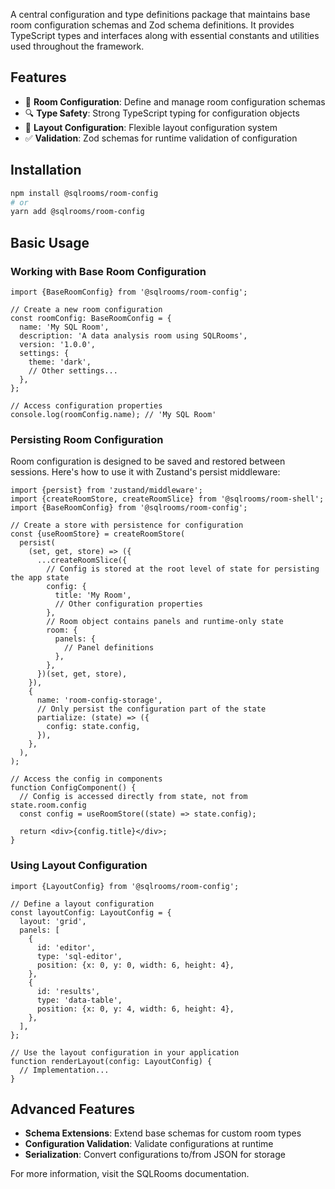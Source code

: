 A central configuration and type definitions package that maintains base room configuration schemas and Zod schema definitions. It provides TypeScript types and interfaces along with essential constants and utilities used throughout the framework.

## Features

- 📝 **Room Configuration**: Define and manage room configuration schemas
- 🔍 **Type Safety**: Strong TypeScript typing for configuration objects
- 🧩 **Layout Configuration**: Flexible layout configuration system
- ✅ **Validation**: Zod schemas for runtime validation of configuration

## Installation

```bash
npm install @sqlrooms/room-config
# or
yarn add @sqlrooms/room-config
```

## Basic Usage

### Working with Base Room Configuration

```tsx
import {BaseRoomConfig} from '@sqlrooms/room-config';

// Create a new room configuration
const roomConfig: BaseRoomConfig = {
  name: 'My SQL Room',
  description: 'A data analysis room using SQLRooms',
  version: '1.0.0',
  settings: {
    theme: 'dark',
    // Other settings...
  },
};

// Access configuration properties
console.log(roomConfig.name); // 'My SQL Room'
```

### Persisting Room Configuration

Room configuration is designed to be saved and restored between sessions. Here's how to use it with Zustand's persist middleware:

```tsx
import {persist} from 'zustand/middleware';
import {createRoomStore, createRoomSlice} from '@sqlrooms/room-shell';
import {BaseRoomConfig} from '@sqlrooms/room-config';

// Create a store with persistence for configuration
const {useRoomStore} = createRoomStore(
  persist(
    (set, get, store) => ({
      ...createRoomSlice({
        // Config is stored at the root level of state for persisting the app state
        config: {
          title: 'My Room',
          // Other configuration properties
        },
        // Room object contains panels and runtime-only state
        room: {
          panels: {
            // Panel definitions
          },
        },
      })(set, get, store),
    }),
    {
      name: 'room-config-storage',
      // Only persist the configuration part of the state
      partialize: (state) => ({
        config: state.config,
      }),
    },
  ),
);

// Access the config in components
function ConfigComponent() {
  // Config is accessed directly from state, not from state.room.config
  const config = useRoomStore((state) => state.config);

  return <div>{config.title}</div>;
}
```

### Using Layout Configuration

```tsx
import {LayoutConfig} from '@sqlrooms/room-config';

// Define a layout configuration
const layoutConfig: LayoutConfig = {
  layout: 'grid',
  panels: [
    {
      id: 'editor',
      type: 'sql-editor',
      position: {x: 0, y: 0, width: 6, height: 4},
    },
    {
      id: 'results',
      type: 'data-table',
      position: {x: 0, y: 4, width: 6, height: 4},
    },
  ],
};

// Use the layout configuration in your application
function renderLayout(config: LayoutConfig) {
  // Implementation...
}
```

## Advanced Features

- **Schema Extensions**: Extend base schemas for custom room types
- **Configuration Validation**: Validate configurations at runtime
- **Serialization**: Convert configurations to/from JSON for storage

For more information, visit the SQLRooms documentation.

```

```
